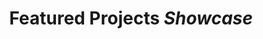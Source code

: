 ---
title: Featured Projects <em>Showcase</em>
description: I present my top-tier projects, meticulously crafted with unwavering passion, simplicity, boundless creativity, and unparalleled attention to detail.
---